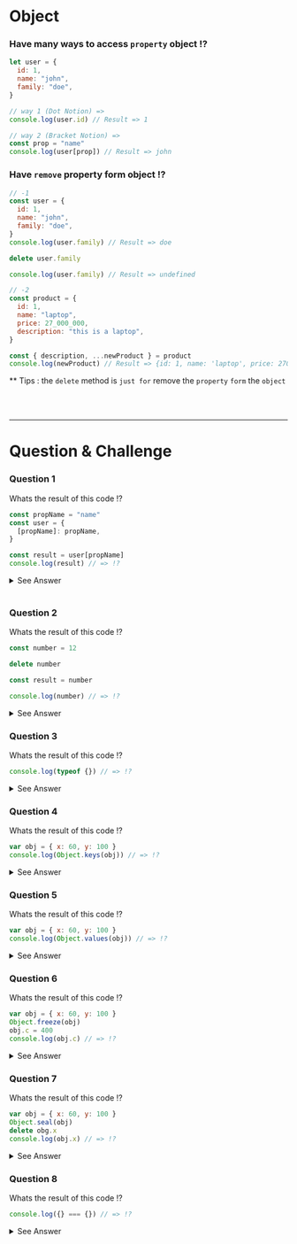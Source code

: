 # Object

### Have many ways to access `property` object !?

```js
let user = {
  id: 1,
  name: "john",
  family: "doe",
}

// way 1 (Dot Notion) =>
console.log(user.id) // Result => 1

// way 2 (Bracket Notion) =>
const prop = "name"
console.log(user[prop]) // Result => john
```

### Have `remove` property form object !?

```js
// -1
const user = {
  id: 1,
  name: "john",
  family: "doe",
}
console.log(user.family) // Result => doe

delete user.family

console.log(user.family) // Result => undefined

// -2
const product = {
  id: 1,
  name: "laptop",
  price: 27_000_000,
  description: "this is a laptop",
}

const { description, ...newProduct } = product
console.log(newProduct) // Result => {id: 1, name: 'laptop', price: 27000000}
```

\*\* Tips : the `delete` method is `just for` remove the `property` `form` the `object`

<br/>
<br/>
<hr/>

# Question & Challenge

### Question 1

Whats the result of this code !?

```js
const propName = "name"
const user = {
  [propName]: propName,
}

const result = user[propName]
console.log(result) // => !?
```

<details>
  <summary>See Answer</summary>
  <p>The Answer is => name</p> 
</details>

<br/>

### Question 2

Whats the result of this code !?

```js
const number = 12

delete number

const result = number

console.log(number) // => !?
```

<details>
  <summary>See Answer</summary>
  <p>The Answer is => 12</p> 
</details>

### Question 3

Whats the result of this code !?

```js
console.log(typeof {}) // => !?
```

<details>
  <summary>See Answer</summary>
  <p>The Answer is => object</p> 
</details>

### Question 4

Whats the result of this code !?

```js
var obj = { x: 60, y: 100 }
console.log(Object.keys(obj)) // => !?
```

<details>
  <summary>See Answer</summary>
  <p>The Answer is => ["x" , "y"]</p> 
</details>

### Question 5

Whats the result of this code !?

```js
var obj = { x: 60, y: 100 }
console.log(Object.values(obj)) // => !?
```

<details>
  <summary>See Answer</summary>
  <p>The Answer is => [60 , 100]</p> 
</details>

### Question 6

Whats the result of this code !?

```js
var obj = { x: 60, y: 100 }
Object.freeze(obj)
obj.c = 400
console.log(obj.c) // => !?
```

<details>
  <summary>See Answer</summary>
  <p>The Answer is => undefined</p> 
</details>

### Question 7

Whats the result of this code !?

```js
var obj = { x: 60, y: 100 }
Object.seal(obj)
delete obg.x
console.log(obj.x) // => !?
```

<details>
  <summary>See Answer</summary>
  <p>The Answer is => 60</p> 
</details>

### Question 8

Whats the result of this code !?

```js
console.log({} === {}) // => !?
```

<details>
  <summary>See Answer</summary>
  <p>The Answer is => false</p> 
</details>
